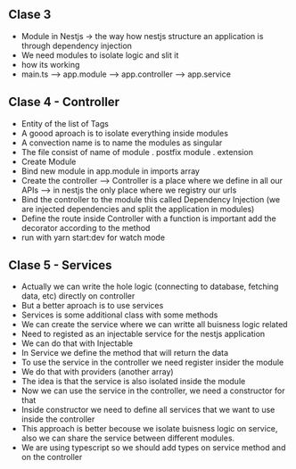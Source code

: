 ## Clase 3
* Module in Nestjs -> the way how nestjs structure an application is through dependency injection
* We need modules to isolate logic and slit it
* how its working
* main.ts  --> app.module --> app.controller --> app.service

## Clase 4 - Controller
* Entity of the list of Tags
* A goood aproach is to isolate everything inside modules
* A convection name is to name the modules as singular
* The file consist of name of module . postfix module . extension
* Create Module
* Bind new module in app.module in imports array
* Create the controller --> Controller is a place where we define in all our APIs --> in nestjs the only place where we registry our urls
* Bind the controller to the module this called Dependency Injection (we are injected dependencies and split the application in modules)
* Define the route inside Controller with a function is important add the decorator according to the method
* run with yarn start:dev for watch mode

## Clase 5 - Services
* Actually we can write  the hole logic (connecting to database, fetching data, etc) directly on controller
* But a better aproach is to use services
* Services is some additional class with some methods
* We can create the service where we can writte all buisness logic related
* Need to registed as an injectable service for the nestjs application
* We can do that with Injectable
* In Service we define the method that will return the data
* To use the service in the controller we need register insider the module
* We do that with providers (another array)
* The idea is that the service is also isolated inside the module
* Now we can use the service in the controller, we need a constructor for that
* Inside constructor we need to define all services that we want to use inside the controller
* This approach is better becouse we isolate buisness logic on service, also we can share the service between different modules.
* We are using typescript so we should add types on service method and on the controller